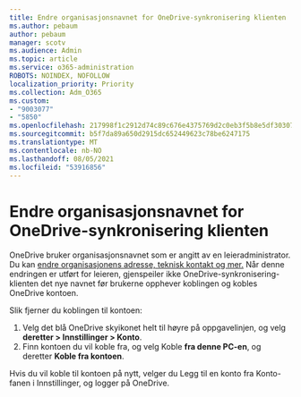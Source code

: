 ```yaml
---
title: Endre organisasjonsnavnet for OneDrive-synkronisering klienten
ms.author: pebaum
author: pebaum
manager: scotv
ms.audience: Admin
ms.topic: article
ms.service: o365-administration
ROBOTS: NOINDEX, NOFOLLOW
localization_priority: Priority
ms.collection: Adm_O365
ms.custom:
- "9003077"
- "5850"
ms.openlocfilehash: 217998f1c2912d74c89c676e4375769d2c0eb3f5b8e5df303071bc3c51ef74d5
ms.sourcegitcommit: b5f7da89a650d2915dc652449623c78be6247175
ms.translationtype: MT
ms.contentlocale: nb-NO
ms.lasthandoff: 08/05/2021
ms.locfileid: "53916856"
---
```

# <a name="change-the-organization-name-for-the-onedrive-sync-client"></a>Endre organisasjonsnavnet for OneDrive-synkronisering klienten

OneDrive bruker organisasjonsnavnet som er angitt av en leieradministrator.  Du kan [endre organisasjonens adresse, teknisk kontakt og mer.](https://docs.microsoft.com/microsoft-365/admin/manage/change-address-contact-and-more) Når denne endringen er utført for leieren, gjenspeiler ikke OneDrive-synkronisering-klienten det nye navnet før brukerne opphever koblingen og kobles OneDrive kontoen.

Slik fjerner du koblingen til kontoen:

1. Velg det blå OneDrive skyikonet helt til høyre på oppgavelinjen, og velg **deretter > Innstillinger > Konto**.
2. Finn kontoen du vil koble fra, og velg Koble  **fra denne PC-en**, og deretter  **Koble fra kontoen**.

Hvis du vil koble  til kontoen  på nytt, velger du Legg til en konto fra Konto-fanen i Innstillinger, og logger på OneDrive.